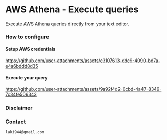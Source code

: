 # AWS Athena - Execute queries

Execute AWS Athena queries directly from your text editor.

### How to configure  
  #### Setup AWS credentials
  https://github.com/user-attachments/assets/c3107613-ddc9-4090-bd7a-e4a6bddd8d35

  #### Execute your query
  https://github.com/user-attachments/assets/9a92f4d2-0cbd-4a47-8349-7c34fe506343

### Disclaimer

### Contact

    laki944@gmail.com
